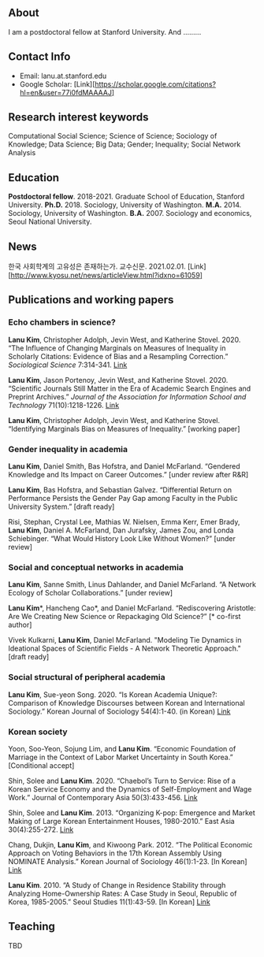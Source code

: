 ## About

I am a postdoctoral fellow at Stanford University. And .........

## Contact Info
* Email: lanu.at.stanford.edu
* Google Scholar: [Link][https://scholar.google.com/citations?hl=en&user=77i0fdMAAAAJ]

## Research interest keywords
Computational Social Science; Science of Science; Sociology of Knowledge; Data Science; Big Data; Gender; Inequality; Social Network Analysis

## Education
**Postdoctoral fellow**. 2018-2021. Graduate School of Education, Stanford University.
**Ph.D.** 2018. Sociology, University of Washington.
**M.A.** 2014. Sociology, University of Washington.
**B.A.** 2007. Sociology and economics, Seoul National University.

## News 
한국 사회학계의 고유성은 존재하는가. 교수신문. 2021.02.01. [Link][http://www.kyosu.net/news/articleView.html?idxno=61059]

## Publications and working papers

### Echo chambers in science?
**Lanu Kim**, Christopher Adolph, Jevin West, and Katherine Stovel. 2020. “The Influence of Changing Marginals on Measures of Inequality in Scholarly Citations: Evidence of Bias and a Resampling Correction.” _Sociological Science_ 7:314-341. [Link](https://sociologicalscience.com/articles-v7-13-314/)

**Lanu Kim**, Jason Portenoy, Jevin West, and Katherine Stovel. 2020. “Scientific Journals Still Matter in the Era of Academic Search Engines and Preprint Archives.” _Journal of the Association for Information School and Technology_ 71(10):1218-1226. [Link](https://doi.org/10.1002/asi.24326)

**Lanu Kim**, Christopher Adolph, Jevin West, and Katherine Stovel. “Identifying Marginals Bias on Measures of Inequality.” [working paper]

### Gender inequality in academia
**Lanu Kim**, Daniel Smith, Bas Hofstra, and Daniel McFarland. “Gendered Knowledge and Its Impact on Career Outcomes.” [under review after R&R]

**Lanu Kim**, Bas Hofstra, and Sebastian Galvez. “Differential Return on Performance Persists the Gender Pay Gap among Faculty in the Public University System.” [draft ready]

Risi, Stephan, Crystal Lee, Mathias W. Nielsen, Emma Kerr, Emer Brady, **Lanu Kim**, Daniel A. McFarland, Dan Jurafsky, James Zou, and Londa Schiebinger. “What Would History Look Like Without Women?” [under review]

### Social and conceptual networks in academia
**Lanu Kim**, Sanne Smith, Linus Dahlander, and Daniel McFarland. “A Network Ecology of Scholar Collaborations.” [under review]

**Lanu Kim***, Hancheng Cao*, and Daniel McFarland. “Rediscovering Aristotle: Are We Creating New Science or Repackaging Old Science?” [* co-first author] 

Vivek Kulkarni, **Lanu Kim**, Daniel McFarland. "Modeling Tie Dynamics in Ideational Spaces of Scientific Fields - A Network Theoretic Approach." [draft ready]

### Social structural of peripheral academia
**Lanu Kim**, Sue-yeon Song. 2020. “Is Korean Academia Unique?: Comparison of Knowledge Discourses between Korean and International Sociology.” Korean Journal of Sociology 54(4):1-40. (in Korean) [Link](https://www.dbpia.co.kr/Journal/articleDetail?nodeId=NODE10502123)

### Korean society 
Yoon, Soo-Yeon, Sojung Lim, and **Lanu Kim**. “Economic Foundation of Marriage in the Context of Labor Market Uncertainty in South Korea.” [Conditional accept]

Shin, Solee and **Lanu Kim**. 2020. “Chaebol’s Turn to Service: Rise of a Korean Service Economy and the Dynamics of Self-Employment and Wage Work.” Journal of Contemporary Asia 50(3):433-456. [Link](https://doi.org/10.1080/00472336.2019.1565130)

Shin, Solee and **Lanu Kim**. 2013. “Organizing K-pop: Emergence and Market Making of Large Korean Entertainment Houses, 1980-2010.” East Asia 30(4):255-272. [Link](https://link.springer.com/article/10.1007/s12140-013-9200-0)

Chang, Dukjin, **Lanu Kim**, and Kiwoong Park. 2012. “The Political Economic Approach on Voting Behaviors in the 17th Korean Assembly Using NOMINATE Analysis.” Korean Journal of Sociology 46(1):1-23. [In Korean] [Link](https://www.dbpia.co.kr/Journal/articleDetail?nodeId=NODE01316335)

**Lanu Kim**. 2010. “A Study of Change in Residence Stability through Analyzing Home-Ownership Rates: A Case Study in Seoul, Republic of Korea, 1985-2005.” Seoul Studies 11(1):43-59. [In Korean] [Link](http://www.sdi.re.kr/sites/default/files/2010-11권1호03-김란우.pdf)

## Teaching
TBD
